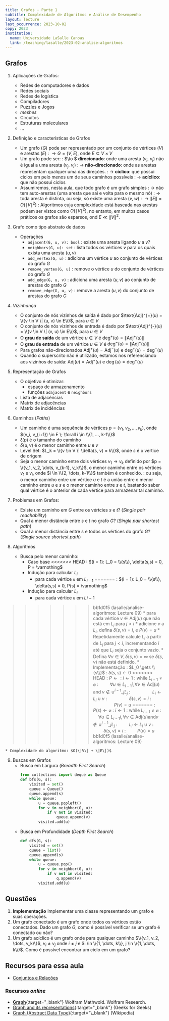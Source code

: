 ```yaml
---
title: Grafos - Parte 1
subtitle: Complexidade de Algoritmos e Análise de Desempenho
layout: lecture
last_occurrence: 2023-10-02
copy: 2023
institution:
  name: Universidade LaSalle Canoas
  link: /teaching/lasalle/2023-02-analise-algoritmos
---
```


## Grafos

1. Aplicações de Grafos:
    * Redes de computadores e dados
    * Redes sociais
    * Redes de logística
    * Compiladores
    * Puzzles e Jogos
    * _meshes_
    * Circuitos
    * Estruturas moleculares
    * $\dots$
2. Definição e características de Grafos
    * Um grafo ($G$) pode ser representado por um conjunto de vértices ($V$) e arestas ($E$)
    : $\to G = (V, E)$, onde $E \subseteq V \times V$
    * Um grafo pode ser:
        : $\to $ **direcionado**: onde uma aresta ($v_i$, $v_j$) não é igual a uma aresta ($v_j$, $v_i$)
        : $\to$ **não-direcionado**: onde as arestas representam qualquer uma das direções.
        : $\to$ **cíclico**: que possui ciclos em pelo menos um de seus caminhos possíveis
        : $\to$ **acíclico**: que não possuí ciclos
    * Assumiremos, nesta aula, que todo grafo é um grafo simples
    : $\to$ não tem auto-arestas (uma aresta que sai e volta para o mesmo nó)
    : $\to$ toda aresta é distinta, ou seja, só existe uma aresta $(v, w)$
    : $\to\|E\| = O(\|V\|^{2})$
        : Algoritmos cuja complexidade está baseada nas arestas podem ser vistos como $O(\|V\|^2)$, no entanto, em muitos casos práticos os grafos são esparsos, ond $E \ll \|V\|^2$.
3. Grafo como tipo abstrato de dados
    * Operações
        * `adjacent(G, u, v): bool`
        : existe uma aresta ligando $u$ a $v$?
        * `neighbors(G, u): set`
            : lista todos os vértices $v$ para os quais exista uma aresta $(u, v)$
        * `add_vertex(G, u)`
            : adiciona um vértice $u$ ao conjunto de vértices do grafo $G$
        * `remove_vertex(G, u)`
            : remove o vértice $u$ do conjunto de vértices do grafo $G$
        * `add_edge(G, u, v)`
            : adiciona uma aresta $(u, v)$ ao conjunto de arestas do grafo $G$
        * `remove_edge(G, u, v)`
            : remove a aresta $(u, v)$ do conjunto de arestas do grafo $G$

4. _Vizinhança_
    * O conjunto de nós vizinhos de saída é dado por $\text{Adj}^{+}(u) = \\{v \in V \| (u, v) \in E\\}$, para $u \in V$
    * O conjunto de nós vizinhos de entrada é dado por $\text{Adj}^{-}(u) = \\{v \in V \| (v, u) \in E\\}$, para $u \in V$
    * O **grau de saída** de um vértice $u \in V$ é $\deg^{+}(u) = \|\text{Adj}^{+}(u)\|$
    * O **grau de entrada** de um vértice $u \in V$ é $\deg^{-}(u) = \|\text{Adj}^{-}(u)\|$
    * Para grafos não-direcionados $\text{Adj}^{+}(u) = \text{Adj}^{-}(u)$ e $\deg^{+}(u) = \deg^{-}(u)$
    * Quando o superscrito não é utilizado, estamos nos referenciando aos vizinhos de saída: $\text{Adj}(u) = \text{Adj}^{+}(u)$ e $\deg(u) = \deg^{+}(u)$

5. Representação de Grafos
    * O objetivo é otimizar:
        * espaço de armazenamento
        * funções `adajacent` e `neighbors`
    * Lista de adjacências
    * Matrix de adjacências
    * Matrix de incidências

6. Caminhos (_Paths_)
    * Um caminho é uma sequência de vértices $p = (v_1, v_2, \dots ,v_k)$, onde $(v_i, v_{i+1}) \in E \; \forall i \in \\{1, ..., k-1\\}$
    * $\ell(p)$ é o tamanho do caminho
    * $\delta(u, v)$ é o menor caminho entre $u$ e $v$
    * Level Set: $L_k = \\{v \in V \| \delta(s, v) = k\\}$, onde $s$ é o vertice de origem
    * Seja o menor caminho entre dois vértices $v_1 \longrightarrow v_k$ definido por $p = \\{v_1, v_2, \dots, v_{k-1}, v_k\\}$, o menor caminho entre os vértices $v_1$ e $v_i$, onde $i \in \\{2, \dots, k-1\\}$ também é conhecido.
    : ou seja, o menor caminho entre um vértice $u$ e $t$ é a união entre o menor caminho entre $u$ e $s$ e o menor caminho entre $s$ e $t$, bastando saber qual vértice é o anterior de cada vértice para armazenar tal caminho.

7. Problemas em Grafos:
    * Existe um caminho em $G$ entre os vértcies $s$ e $t$? (_Single pair reachability_)
    * Qual a menor distância entre $s$ e $t$ no grafo $G$? (_Single pair shortest path_)
    * Qual a menor distância entre $s$ e todos os vértices do grafo $G$? (_Single source shortest path_)

8. Algoritmos
    * Busca pelo menor caminho:
        * Caso base
<<<<<<< HEAD
        : $(i = 1): L_0 = \\{s\\}, \delta(s,s) = 0, P = \varnothing$
        * Indução para calcular $L_i$
            * para cada vértice `u` em $L_{i-1}$
=======
        : $(i = 1): L_0 = \\{s\\}, \delta(s,s) = 0, P(s) = \varnothing$
        * Indução para calcular $L_i$
            * para cada vértice `u` em $L{i-1}$
>>>>>>> bb1d0f5 (lasalle/analise-algoritmos: Lecture 09)
                * para cada vértice $v \in \text{Adj}(u)$ que não está em $L_j$ para $j \lt i$
                    * adicione $v$ a $L_i$, defina $\delta(s, v) = i$, e $P(v) = u$
        *  Repetidamente calcule $L_i$ a partir de $L_j$ para $j \lt i$, incrementando $i$ até que $L_i$ seja o conjunto vazio.
        * Defina $\forall v \in V, \delta(s, v) = \infty$ se $\delta(s, v)$ não está definido.
    * Implementação
        : $L_0 \gets \\{s\\}$
        : $\delta(s, s) \gets 0$
<<<<<<< HEAD
        : $P \gets {}$
        : $i \gets 1$
        : $\text{while} \; L_{i-1} \ne \varnothing$
        : $\quad\quad \forall u \in L_{i-1}i, \forall v \in \text{Adj}(u) \; \text{and}\; v \notin \cup^{i-1}\_{j}{L_j}$
        : $\quad\quad\quad\quad L_i \gets L_i \cup {v}$
        : $\quad\quad\quad\quad \delta(s, v) = i$
        : $\quad\quad\quad\quad P(v) = u$
=======
        : $P(s) \gets \varnothing$
        : $i \gets 1$
        : $\text{while} \; L_{i-1} \ne \varnothing$
        : $\quad \forall u \in L_{i-1}i, \forall v \in \text{Adj}(u) \text{and} v \notin \cup^{i-1}\_{j}{L_j}$
        : $\quad\quad L_i \gets L_i \cup {v}$
        : $\quad\quad \delta(s, v) = i$
        : $\quad\quad P(v) = u$
>>>>>>> bb1d0f5 (lasalle/analise-algoritmos: Lecture 09)

    * Complexidade do algoritmo: $O(\|V\| + \|E\|)$

9. Buscas em Grafos
    * Busca em Largura (_Breadth First Search_)
        ```python
        from collections import deque as Queue
        def bfs(G, s):
            visited = set()
            queue = Queue()
            queue.append(s)
            while queue:
                u = queue.popleft()
                for v in neighbor(G, u):
                    if v not in visited:
                        queue.append(v)
                visited.add(u)
        ```
    * Busca em Profundidade (_Depth First Search_)
        ```python
        def dfs(G, s):
            visited = set()
            queue = list()
            queue.append(s)
            while queue:
                u = queue.pop()
                for v in neighbor(G, u):
                    if v not in visited:
                        q.append(v)
                visited.add(u)
        ```

## Questões

1. **Implementação** Implementar uma classe representando um grafo e suas operações.
2. Um grafo conectado é um grafo onde todos os vértices estão conectados. Dado um grafo $G$, como é possível verificar se um grafo é conectado ou não?
3. Um grafo acíclico é um grafo onde para qualquer caminho $\\{v_1, v_2, \dots, v_k\\}$, $v_i \ne v_j$ onde $i \ne j$ e  $i \in \\{1, \dots, k\\}, j \in \\{1, \dots, k\\}$. Como é possível encontrar um ciclo em um grafo?


## Recursos para essa aula

* [Conjuntos e Relações](/teaching/cs/basics/set-concepts)

### Recursos _online_

* [**Graph**](https://mathworld.wolfram.com/Graph.html){:target="\_blank"} Wolfram Mathwold. Wolfram Research.
* [Graph and its representations](https://www.geeksforgeeks.org/graph-and-its-representations/){:target="\_blank"} (Geeks for Geeks)
* [Graph (Abstract Data Type)](https://en.wikipedia.org/wiki/Graph_(abstract_data_type)){:target="\_blank"} (Wikipedia)
